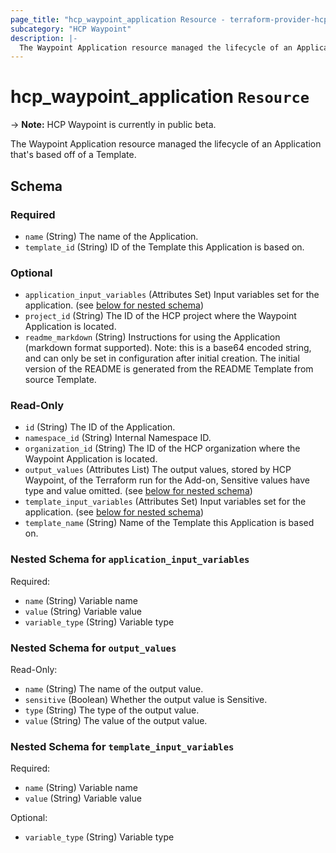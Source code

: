 ```yaml
---
page_title: "hcp_waypoint_application Resource - terraform-provider-hcp"
subcategory: "HCP Waypoint"
description: |-
  The Waypoint Application resource managed the lifecycle of an Application that's based off of a Template.
---
```


# hcp_waypoint_application `Resource`

-> **Note:** HCP Waypoint is currently in public beta.

The Waypoint Application resource managed the lifecycle of an Application that's based off of a Template.

<!-- schema generated by tfplugindocs -->
## Schema

### Required

- `name` (String) The name of the Application.
- `template_id` (String) ID of the Template this Application is based on.

### Optional

- `application_input_variables` (Attributes Set) Input variables set for the application. (see [below for nested schema](#nestedatt--application_input_variables))
- `project_id` (String) The ID of the HCP project where the Waypoint Application is located.
- `readme_markdown` (String) Instructions for using the Application (markdown format supported). Note: this is a base64 encoded string, and can only be set in configuration after initial creation. The initial version of the README is generated from the README Template from source Template.

### Read-Only

- `id` (String) The ID of the Application.
- `namespace_id` (String) Internal Namespace ID.
- `organization_id` (String) The ID of the HCP organization where the Waypoint Application is located.
- `output_values` (Attributes List) The output values, stored by HCP Waypoint, of the Terraform run for the Add-on, Sensitive values have type and value omitted. (see [below for nested schema](#nestedatt--output_values))
- `template_input_variables` (Attributes Set) Input variables set for the application. (see [below for nested schema](#nestedatt--template_input_variables))
- `template_name` (String) Name of the Template this Application is based on.

<a id="nestedatt--application_input_variables"></a>
### Nested Schema for `application_input_variables`

Required:

- `name` (String) Variable name
- `value` (String) Variable value
- `variable_type` (String) Variable type


<a id="nestedatt--output_values"></a>
### Nested Schema for `output_values`

Read-Only:

- `name` (String) The name of the output value.
- `sensitive` (Boolean) Whether the output value is Sensitive.
- `type` (String) The type of the output value.
- `value` (String) The value of the output value.


<a id="nestedatt--template_input_variables"></a>
### Nested Schema for `template_input_variables`

Required:

- `name` (String) Variable name
- `value` (String) Variable value

Optional:

- `variable_type` (String) Variable type
